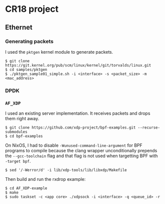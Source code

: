 # CR18 project

## Ethernet

### Generating packets

I used the `pktgen` kernel module to generate packets.

```console
$ git clone https://git.kernel.org/pub/scm/linux/kernel/git/torvalds/linux.git
$ cd samples/pktgen
$ ./pktgen_sample01_simple.sh -i <interface> -s <packet_size> -m <mac_address>
```

### DPDK



### `AF_XDP`

I used an existing server implementation. It receives packets and drops
them right away.

```console
$ git clone https://github.com/xdp-project/bpf-examples.git --recurse-submodules
$ cd bpf-examples
```

On NixOS, I had to disable `-Wunused-command-line-argument` for BPF
programs to compile because the clang wrapper unconditionally prepends
the `--gcc-toolchain` flag and that flag is not used when targetting BPF
with `-target bpf`.

```console
$ sed '/-Werror/d' -i lib/xdp-tools/lib/libxdp/Makefile
```

Then build and run the rxdrop example:

```
$ cd AF_XDP-example
$ make
$ sudo taskset -c <app core> ./xdpsock -i <interface> -q <queue_id> -r
```
